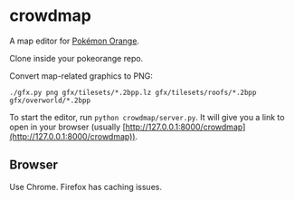 # crowdmap

A map editor for [Pokémon Orange](https://github.com/PiaCarrot/pokeorange).

Clone inside your pokeorange repo. 

Convert map-related graphics to PNG:

    ./gfx.py png gfx/tilesets/*.2bpp.lz gfx/tilesets/roofs/*.2bpp gfx/overworld/*.2bpp

To start the editor, run `python crowdmap/server.py`. It will give you a link to open in your browser (usually [http://127.0.0.1:8000/crowdmap](http://127.0.0.1:8000/crowdmap)).

## Browser

Use Chrome. Firefox has caching issues.

